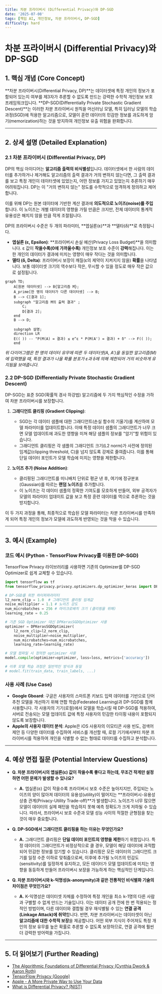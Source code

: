 ```yaml
---
title: 차분 프라이버시 (Differential Privacy)와 DP-SGD
date: '2025-07-08'
tags: [책임 AI, 개인정보, 차분 프라이버시, DP-SGD]
difficulty: hard
---
```


# 차분 프라이버시 (Differential Privacy)와 DP-SGD

## 1. 핵심 개념 (Core Concept)

\*\*차분 프라이버시(Differential Privacy, DP)\*\*는 데이터셋에 특정 개인의 정보가 포함되어 있는지 여부를 제3자가 추론할 수 없도록 만드는 강력한 수학적 개인정보 보호 프레임워크입니다. \*\*DP-SGD(Differentially Private Stochastic Gradient Descent)\*\*는 이러한 차분 프라이버시 원칙을 머신러닝 모델, 특히 딥러닝 모델의 학습 과정(SGD)에 적용한 알고리즘으로, 모델이 훈련 데이터의 민감한 정보를 과도하게 암기(memorization)하는 것을 방지하여 개인정보 유출 위험을 완화합니다.

______________________________________________________________________

## 2. 상세 설명 (Detailed Explanation)

### 2.1 차분 프라이버시 (Differential Privacy, DP)

DP의 핵심 아이디어는 **알고리즘 출력의 비식별성**입니다. 데이터셋에서 한 사람의 데이터를 추가하거나 제거해도 알고리즘의 출력 결과가 거의 변하지 않는다면, 그 출력 결과를 보고 특정 개인이 데이터셋에 있었는지, 어떤 정보를 가지고 있었는지 추론하기 매우 어려워집니다. DP는 이 "거의 변하지 않는" 정도를 수학적으로 엄격하게 정의하고 제어합니다.

이를 위해 DP는 원본 데이터에 기반한 계산 결과에 **의도적으로 노이즈(noise)를 주입**합니다. 이 노이즈는 개별 데이터의 영향을 가릴 만큼은 크지만, 전체 데이터의 통계적 유용성은 해치지 않을 만큼 작게 조절됩니다.

DP의 프라이버시 수준은 두 개의 파라미터, \*\*엡실론(ε)\*\*과 \*\*델타(δ)\*\*로 측정됩니다.

- **엡실론 (ε, Epsilon)**: \*\*프라이버시 손실 예산(Privacy Loss Budget)\*\*을 의미합니다. ε 값이 **작을수록(0에 가까울수록)** 개인정보 보호 수준이 **강력**해집니다. 이는 한 개인의 데이터가 결과에 미치는 영향이 매우 작다는 것을 의미합니다.
- **델타 (δ, Delta)**: 프라이버시 보장이 깨질(ε의 제약이 지켜지지 않을) **확률**을 나타냅니다. 보통 데이터셋 크기의 역수보다 작은, 무시할 수 있을 정도로 매우 작은 값으로 설정됩니다.

```mermaid
graph TD;
    A[원본 데이터셋] --> B{알고리즘 M};
    A_prime[한 명의 데이터가 다른 데이터셋] --> B;
    B --> C[결과 1];
    subgraph "알고리즘 M의 출력 결과" ;
        C;
        D[결과 2];
    end
    B --> D;

    subgraph 설명;
    direction LR
    E(( )) -- "P(M(A) = 결과) ≤ e^ε * P(M(A') = 결과) + δ" --> F(( ));
    end
```

*위 다이어그램은 한 명의 데이터 유무에 따른 두 데이터셋(A, A')을 동일한 알고리즘(M)에 입력했을 때, 특정 결과가 나올 확률 분포가 ε과 δ에 의해 제한되어 거의 비슷하게 유지됨을 보여줍니다.*

### 2.2 DP-SGD (Differentially Private Stochastic Gradient Descent)

DP-SGD는 표준 SGD(확률적 경사 하강법) 알고리즘에 두 가지 핵심적인 수정을 가하여 차분 프라이버시를 보장합니다.

1. **그래디언트 클리핑 (Gradient Clipping)**:

   - SGD는 각 데이터 샘플에 대한 그래디언트(손실 함수의 기울기)를 계산하여 모델 파라미터를 업데이트합니다. 이때 특정 데이터 샘플의 그래디언트가 너무 크면 모델 업데이트에 과도한 영향을 미쳐 해당 샘플의 정보를 "암기"할 위험이 있습니다.
   - 그래디언트 클리핑은 각 샘플의 그래디언트 크기(L2 norm)가 사전에 정의된 임계값(clipping threshold, C)을 넘지 않도록 강제로 줄여줍니다. 이를 통해 단일 데이터 포인트가 모델 학습에 미치는 영향을 제한합니다.

1. **노이즈 추가 (Noise Addition)**:

   - 클리핑된 그래디언트를 미니배치 단위로 평균 낸 후, 여기에 정규분포(Gaussian)를 따르는 **랜덤 노이즈**를 추가합니다.
   - 이 노이즈는 각 데이터 샘플의 정확한 기여도를 모호하게 만들어, 외부 공격자가 모델의 파라미터 업데이트 값을 보고 특정 훈련 데이터를 역으로 추론하는 것을 방지합니다.

이 두 가지 과정을 통해, 최종적으로 학습된 모델 파라미터는 차분 프라이버시를 만족하게 되어 특정 개인의 정보가 모델에 과도하게 반영되는 것을 막을 수 있습니다.

______________________________________________________________________

## 3. 예시 (Example)

### 코드 예시 (Python - TensorFlow Privacy를 이용한 DP-SGD)

TensorFlow Privacy 라이브러리를 사용하면 기존의 Optimizer를 DP-SGD Optimizer로 쉽게 교체할 수 있습니다.

```python
import tensorflow as tf
from tensorflow_privacy.privacy.optimizers.dp_optimizer_keras import DPKerasSGDOptimizer

# DP-SGD를 위한 하이퍼파라미터
l2_norm_clip = 1.0  # 그래디언트 클리핑 임계값
noise_multiplier = 1.1 # 노이즈 강도
num_microbatches = 256 # 마이크로배치 크기 (클리핑을 위해)
learning_rate = 0.25

# 기존 SGD Optimizer 대신 DPKerasSGDOptimizer 사용
optimizer = DPKerasSGDOptimizer(
    l2_norm_clip=l2_norm_clip,
    noise_multiplier=noise_multiplier,
    num_microbatches=num_microbatches,
    learning_rate=learning_rate)

# 모델 컴파일 시 정의한 optimizer 사용
model.compile(optimizer=optimizer, loss=loss, metrics=['accuracy'])

# 이후 모델 학습 과정은 일반적인 방식과 동일
# model.fit(train_data, train_labels, ...)
```

### 사용 사례 (Use Case)

- **Google Gboard**: 구글은 사용자의 스마트폰 키보드 입력 데이터를 기반으로 단어 추천 모델을 개선하기 위해 연합 학습(Federated Learning)과 DP-SGD를 함께 사용합니다. 각 사용자의 기기(로컬)에서 모델을 학습시킬 때 DP-SGD를 적용하여, 서버로 전송되는 모델 업데이트 값에 특정 사용자의 민감한 타이핑 내용이 포함되지 않도록 보장합니다.
- **Apple의 사용자 데이터 분석**: Apple은 iOS 사용자의 이모티콘 사용 빈도, 검색어 제안 등 다양한 데이터를 수집하여 서비스를 개선할 때, 로컬 기기에서부터 차분 프라이버시를 적용하여 개인을 식별할 수 없는 형태로 데이터를 수집하고 분석합니다.

______________________________________________________________________

## 4. 예상 면접 질문 (Potential Interview Questions)

- **Q. 차분 프라이버시의 엡실론(ε) 값이 작을수록 좋다고 하는데, 무조건 작게만 설정하면 어떤 문제가 발생할 수 있나요?**

  - **A.** 엡실론(ε) 값이 작을수록 프라이버시 보호 수준은 높아지지만, 주입되는 노이즈의 양이 많아져 데이터의 유용성(utility)이 떨어지는 \*\*프라이버시-유용성 상충 관계(Privacy-Utility Trade-off)\*\*가 발생합니다. 노이즈가 너무 많으면 모델이 데이터의 실제 패턴을 학습하지 못해 예측 정확도가 크게 저하될 수 있습니다. 따라서, 프라이버시 보호 수준과 모델 성능 사이의 적절한 균형점을 찾는 것이 매우 중요합니다.

- **Q. DP-SGD에서 그래디언트 클리핑을 하는 이유는 무엇인가요?**

  - **A.** 그래디언트 클리핑은 **단일 데이터 포인트의 영향을 제한**하기 위함입니다. 특정 데이터의 그래디언트가 비정상적으로 클 경우, 모델이 해당 데이터에 과적합되어 민감한 정보를 암기할 수 있습니다. 클리핑은 모든 데이터의 그래디언트 크기를 일정 수준 이하로 맞춰줌으로써, 이후에 추가될 노이즈의 민감도(sensitivity)를 일정하게 유지하고, 모든 데이터가 모델 업데이트에 미치는 영향을 동등하게 만들어 프라이버시 보장을 가능하게 하는 핵심적인 단계입니다.

- **Q. 차분 프라이버시와 k-익명성(k-anonymity)과 같은 전통적인 비식별화 기술의 차이점은 무엇인가요?**

  - **A.** K-익명성은 데이터셋 자체를 수정하여 특정 개인을 최소 k-1명의 다른 사람과 구별할 수 없게 만드는 기술입니다. 이는 데이터 공개 전에 한 번 적용되는 정적인 방법이며, 다른 데이터와 결합될 경우 재식별될 수 있는 **연결 공격(Linkage Attack)에 취약**합니다. 반면, 차분 프라이버시는 데이터셋이 아닌 **알고리즘에 대한 수학적 보장**을 제공합니다. 어떤 외부 지식이 주어져도 특정 개인의 정보 유무를 높은 확률로 추론할 수 없도록 보장하므로, 연결 공격에 훨씬 더 강력한 방어력을 가집니다.

______________________________________________________________________

## 5. 더 읽어보기 (Further Reading)

- [The Algorithmic Foundations of Differential Privacy (Cynthia Dwork & Aaron Roth)](https://www.cis.upenn.edu/~aaroth/Papers/privacybook.pdf)
- [TensorFlow Privacy (Google)](https://www.tensorflow.org/responsible_ai/privacy)
- [Apple - A More Private Way to Use Your Data](https://www.apple.com/privacy/docs/A_More_Private_Way_to_Use_Your_Data.pdf)
- [What is Differential Privacy? (NIST)](https://www.nist.gov/blogs/cybersecurity-insights/what-differential-privacy)
